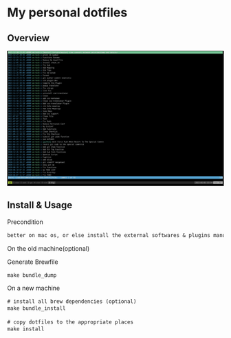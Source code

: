My personal dotfiles
====================

Overview
--------

![overview](img/overview.png "overview")

Install & Usage
---------------

Precondition

```txt
better on mac os, or else install the external softwares & plugins manually
```

On the old machine(optional)

Generate Brewfile

```shell
make bundle_dump
```

On a new machine

```shell
# install all brew dependencies (optional)
make bundle_install

# copy dotfiles to the appropriate places
make install
```
